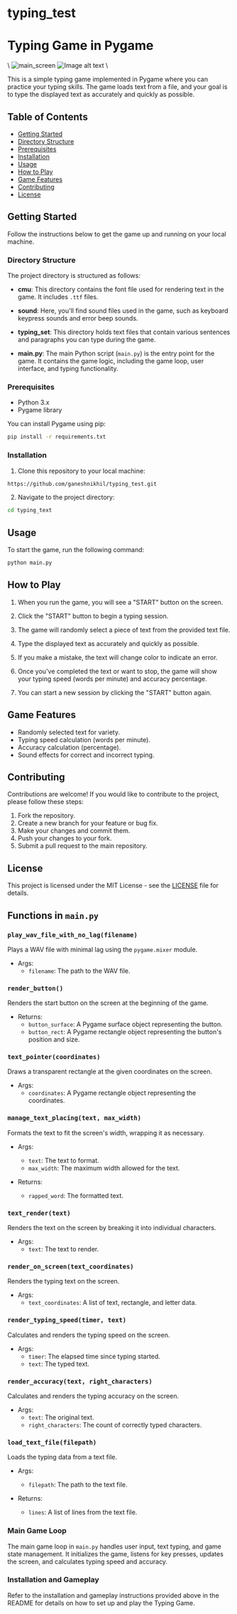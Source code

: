 # typing_test
# Typing Game in Pygame
\\
![main_screen](shot.png)
![Image alt text](https://github.com/ganeshnikhil/typing_test/blob/main/second_shot.png?width=200&height=100)
\\

This is a simple typing game implemented in Pygame where you can practice your typing skills. The game loads text from a file, and your goal is to type the displayed text as accurately and quickly as possible.

## Table of Contents
- [Getting Started](#getting-started)
- [Directory Structure](#directory-structure)
- [Prerequisites](#prerequisites)
- [Installation](#installation)
- [Usage](#usage)
- [How to Play](#how-to-play)
- [Game Features](#game-features)
- [Contributing](#contributing)
- [License](#license)

## Getting Started

Follow the instructions below to get the game up and running on your local machine.

### Directory Structure

The project directory is structured as follows:

- **cmu**: This directory contains the font file used for rendering text in the game. It includes `.ttf` files.

- **sound**: Here, you'll find sound files used in the game, such as keyboard keypress sounds and error beep sounds.

- **typing_set**: This directory holds text files that contain various sentences and paragraphs you can type during the game.

- **main.py**: The main Python script (`main.py`) is the entry point for the game. It contains the game logic, including the game loop, user interface, and typing functionality.


### Prerequisites

- Python 3.x
- Pygame library

You can install Pygame using pip:

```bash
pip install -r requirements.txt
```

### Installation

1. Clone this repository to your local machine:

```bash
https://github.com/ganeshnikhil/typing_test.git
```

2. Navigate to the project directory:

```bash
cd typing_text
```

## Usage

To start the game, run the following command:

```bash
python main.py
```

## How to Play

1. When you run the game, you will see a "START" button on the screen.

2. Click the "START" button to begin a typing session.

3. The game will randomly select a piece of text from the provided text file.

4. Type the displayed text as accurately and quickly as possible.

5. If you make a mistake, the text will change color to indicate an error.

6. Once you've completed the text or want to stop, the game will show your typing speed (words per minute) and accuracy percentage.

7. You can start a new session by clicking the "START" button again.

## Game Features

- Randomly selected text for variety.
- Typing speed calculation (words per minute).
- Accuracy calculation (percentage).
- Sound effects for correct and incorrect typing.

## Contributing

Contributions are welcome! If you would like to contribute to the project, please follow these steps:

1. Fork the repository.
2. Create a new branch for your feature or bug fix.
3. Make your changes and commit them.
4. Push your changes to your fork.
5. Submit a pull request to the main repository.

## License

This project is licensed under the MIT License - see the [LICENSE](LICENSE) file for details.


## Functions in `main.py`

### `play_wav_file_with_no_lag(filename)`

Plays a WAV file with minimal lag using the `pygame.mixer` module.

- Args:
  - `filename`: The path to the WAV file.

### `render_button()`

Renders the start button on the screen at the beginning of the game.

- Returns:
  - `button_surface`: A Pygame surface object representing the button.
  - `button_rect`: A Pygame rectangle object representing the button's position and size.

### `text_pointer(coordinates)`

Draws a transparent rectangle at the given coordinates on the screen.

- Args:
  - `coordinates`: A Pygame rectangle object representing the coordinates.

### `manage_text_placing(text, max_width)`

Formats the text to fit the screen's width, wrapping it as necessary.

- Args:
  - `text`: The text to format.
  - `max_width`: The maximum width allowed for the text.

- Returns:
  - `rapped_word`: The formatted text.

### `text_render(text)`

Renders the text on the screen by breaking it into individual characters.

- Args:
  - `text`: The text to render.

### `render_on_screen(text_coordinates)`

Renders the typing text on the screen.

- Args:
  - `text_coordinates`: A list of text, rectangle, and letter data.

### `render_typing_speed(timer, text)`

Calculates and renders the typing speed on the screen.

- Args:
  - `timer`: The elapsed time since typing started.
  - `text`: The typed text.

### `render_accuracy(text, right_characters)`

Calculates and renders the typing accuracy on the screen.

- Args:
  - `text`: The original text.
  - `right_characters`: The count of correctly typed characters.

### `load_text_file(filepath)`

Loads the typing data from a text file.

- Args:
  - `filepath`: The path to the text file.

- Returns:
  - `lines`: A list of lines from the text file.

### Main Game Loop

The main game loop in `main.py` handles user input, text typing, and game state management. It initializes the game, listens for key presses, updates the screen, and calculates typing speed and accuracy.

### Installation and Gameplay

Refer to the installation and gameplay instructions provided above in the README for details on how to set up and play the Typing Game.

